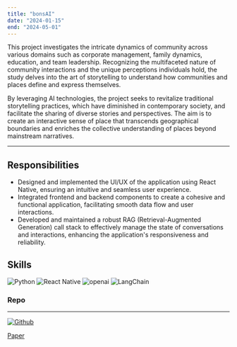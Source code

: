 ```yaml
---
title: "bonsAI"
date: "2024-01-15"
end: "2024-05-01"
---
```

This project investigates the intricate dynamics of community across various domains such as corporate management, family dynamics, education, and team leadership. Recognizing the multifaceted nature of community interactions and the unique perceptions individuals hold, the study delves into the art of storytelling to understand how communities and places define and express themselves.

By leveraging AI technologies, the project seeks to revitalize traditional storytelling practices, which have diminished in contemporary society, and facilitate the sharing of diverse stories and perspectives. The aim is to create an interactive sense of place that transcends geographical boundaries and enriches the collective understanding of places beyond mainstream narratives.

---

## Responsibilities

- Designed and implemented the UI/UX of the application using React Native, ensuring an intuitive and seamless user experience.
- Integrated frontend and backend components to create a cohesive and functional application, facilitating smooth data flow and user interactions.
- Developed and maintained a robust RAG (Retrieval-Augmented Generation) call stack to effectively manage the state of conversations and interactions, enhancing the application's responsiveness and reliability.

## Skills

![Python][Python]
![React Native][React]
![openai][openai]
![LangChain][LangChain]

### Repo
---
[![Github](https://skillicons.dev/icons?i=github)](https://github.com/svntii/bonsAI)

[Paper](https://drive.google.com/file/d/1CihYE56w9jnofhSAB_5qOBduNQ3fuX5o/view?usp=sharings)

[Python]: https://img.shields.io/badge/Python-3776AB?style=for-the-badge&logo=python&logoColor=white
[React]: https://shields.io/badge/react-black?logo=react&style=for-the-badge
[openai]: https://img.shields.io/badge/openai-008000?style=for-the-badge&logo=openai&logoColor=white
[LangChain]: https://img.shields.io/badge/LangChain-008000?style=for-the-badge&logo=langchain&logoColor=white
